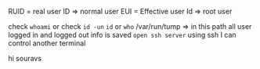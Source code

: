 RUID = real user ID => normal user
EUI = Effective user Id => root user

check `whoami`
or check `id -un`
`id`  or `who`
/var/run/tump => in this path all user logged in and logged out
info is saved
`open ssh server`
using ssh I can control another terminal

hi souravs



